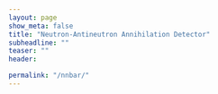 ```yaml
---
layout: page
show_meta: false
title: "Neutron-Antineutron Annihilation Detector"
subheadline: ""
teaser: ""
header:

permalink: "/nnbar/"
---
```


